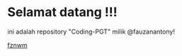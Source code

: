# Selamat datang !!!

ini adalah repository "Coding-PGT" milik @fauzanantony!

[fznwm](https://user-images.githubusercontent.com/110981711/184499588-c07f462b-e23b-459e-a95c-4dd84f9f8b7a.png)
